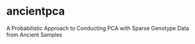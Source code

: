 # ancientpca
A Probabilistic Approach to Conducting PCA with Sparse Genotype Data from Ancient Samples

